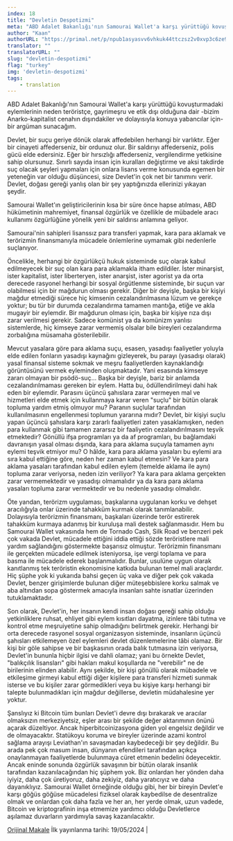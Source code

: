 ```yaml
---
index: 18
title: "Devletin Despotizmi"
meta: "ABD Adalet Bakanlığı'nın Samourai Wallet'a karşı yürüttüğü kovuşturmadaki eylemlerinin neden teröristçe, gayrimeşru ve etik dışı olduğuna dair -bizim Anarko-kapitalist cenahın dışındakiler ve dolayısıyla konuya yabancılar için- bir argüman sunacağım."
author: "Kaan"
authorURL: "https://primal.net/p/npub1asyasvv6vhkuk44ttczsz2v0xvp3c6ze9xqrg9n97n6mkskgpnjqmdugs9"
translator: ""
translatorURL: ""
slug: "devletin-despotizmi"
flag: "turkey"
img: 'devletin-despotizmi'
tags:
    - translation
---
```

ABD Adalet Bakanlığı'nın Samourai Wallet'a karşı yürüttüğü kovuşturmadaki eylemlerinin neden teröristçe, gayrimeşru ve etik dışı olduğuna dair -bizim Anarko-kapitalist cenahın dışındakiler ve dolayısıyla konuya yabancılar için- bir argüman sunacağım.   
   
Devlet, bir suçu geriye dönük olarak affedebilen herhangi bir varlıktır. Eğer bir cinayeti affederseniz, bir ordunuz olur. Bir saldırıyı affederseniz, polis gücü elde edersiniz. Eğer bir hırsızlığı affederseniz, vergilendirme yetkisine sahip olursunuz. Sınırlı sayıda insan için kuralları değiştirme ve aksi takdirde suç olacak şeyleri yapmaları için onlara lisans verme konusunda egemen bir yeteneğin var olduğu düşüncesi, size Devlet'in çok net bir tanımını verir. Devlet, doğası gereği yanlış olan bir şey yaptığınızda ellerinizi yıkayan şeydir.   
   
Samourai Wallet'ın geliştiricilerinin kısa bir süre önce hapse atılması, ABD hükümetinin mahremiyet, finansal özgürlük ve özellikle de mübadele aracı kullanımı özgürlüğüne yönelik yeni bir saldırısı anlamına geliyor.   
   
Samourai'nin sahipleri lisanssız para transferi yapmak, kara para aklamak ve terörizmin finansmanıyla mücadele önlemlerine uymamak gibi nedenlerle suçlanıyor.   
   
Öncelikle, herhangi bir özgürlükçü hukuk sisteminde suç olarak kabul edilmeyecek bir suç olan kara para aklamakla itham edildiler. İster minarşist, ister kapitalist, ister liberteryen, ister anarşist, ister agorist ya da orta derecede rasyonel herhangi bir sosyal örgütlenme sisteminde, bir suçun var olabilmesi için bir mağdurun olması gerekir. Diğer bir deyişle, başka bir kişiyi mağdur etmediği sürece hiç kimsenin cezalandırılmasına lüzum ve gerekçe yoktur; bu tür bir durumda cezalandırma tamamen mantığa, etiğe ve akla mugayir bir eylemdir. Bir mağdurun olması için, başka bir kişiye rıza dışı zarar verilmesi gerekir. Sadece komünist ya da komünizm yanlısı sistemlerde, hiç kimseye zarar vermemiş olsalar bile bireyleri cezalandırma zorbalığına müsamaha gösterilebilir.   
   
Mevcut yasalara göre para aklama suçu, esasen, yasadışı faaliyetler yoluyla elde edilen fonların yasadışı kaynağını gizleyerek, bu parayı (yasadışı olarak) yasal finansal sisteme sokmak ve meşru faaliyetlerden kaynaklandığı görüntüsünü vermek eyleminden oluşmaktadır. Yani esasında kimseye zararı olmayan bir psödö-suç... Başka bir deyişle, bariz bir anlamda cezalandırılmaması gereken bir eylem. Hatta bu, ödüllendirilmeyi dahi hak eden bir eylemdir. Parasını üçüncü şahıslara zarar vermeyen mal ve hizmetleri elde etmek için kullanmaya karar veren "suçlu" bir bütün olarak topluma yardım etmiş olmuyor mu? Paranın suçlular tarafından kullanılmasının engellenmesi toplumun yararına mıdır? Devlet, bir kişiyi suçlu yapan üçüncü şahıslara karşı zararlı faaliyetleri zaten yasaklamışken, neden para kullanmak gibi tamamen zararsız bir faaliyetin cezalandırılmasını teşvik etmektedir? Gönüllü ifşa programları ya da af programları, bu bağlamdaki davranışın yasal olması dışında, kara para aklama suçuyla tamamen aynı eylemi teşvik etmiyor mu? O hâlde, kara para aklama yasaları bu eylemi ara sıra kabul ettiğine göre, neden her zaman kabul etmesin? Ve kara para aklama yasaları tarafından kabul edilen eylem (temelde aklama ile aynı) topluma zarar veriyorsa, neden izin veriliyor? Ya kara para aklama gerçekten zarar vermemektedir ve yasadışı olmamalıdır ya da kara para aklama yasaları topluma zarar vermektedir ve bu nedenle yasadışı olmalıdır.   
   
Öte yandan, terörizm uygulaması, başkalarına uygulanan korku ve dehşet aracılığıyla onlar üzerinde tahakküm kurmak olarak tanımlanabilir. Dolayısıyla terörizmin finansmanı, başkaları üzerinde terör estirerek tahakküm kurmaya adanmış bir kuruluşa mali destek sağlanmasıdır. Hem bu Samourai Wallet vakasında hem de Tornado Cash, Silk Road ve benzeri pek çok vakada Devlet, mücadele ettiğini iddia ettiği sözde teröristlere mali yardım sağlandığını göstermekte başarısız olmuştur. Terörizmin finansmanı ile gerçekten mücadele edilmek isteniyorsa, işe vergi toplama ve para basma ile mücadele ederek başlanmalıdır. Bunlar, usulüne uygun olarak kanıtlanmış tek teröristin ekonomisine katkıda bulunan temel mali araçlardır. Hiç şüphe yok ki yukarıda bahsi geçen üç vaka ve diğer pek çok vakada Devlet, benzer girişimlerde bulunan diğer müteşebbislere korku salmak ve aba altından sopa göstermek amacıyla insanları sahte isnatlar üzerinden tutuklamaktadır.   
   
Son olarak, Devlet'in, her insanın kendi insan doğası gereği sahip olduğu yetkinliklere ruhsat, ehliyet gibi eylem kısıtları dayatma, izinlere tâbi tutma ve kontrol etme meşruiyetine sahip olmadığını belirtmek gerekir. Herhangi bir orta derecede rasyonel sosyal organizasyon sisteminde, insanların üçüncü şahısları etkilemeyen özel eylemleri devlet düzenlemelerine tâbi olamaz. Bir kişi bir göle sahipse ve bir başkasının orada balık tutmasına izin veriyorsa, Devlet'in bununla hiçbir ilgisi ve dahli olamaz; yani bu örnekte Devlet, "balıkçılık lisansları" gibi hakları makul koşullarda ne "verebilir" ne de birilerinin elinden alabilir. Aynı şekilde, bir kişi gönüllü olarak mübadele ve etkileşime girmeyi kabul ettiği diğer kişilere para transferi hizmeti sunmak isterse ve bu kişiler zarar görmedikleri veya bu kişiye karşı herhangi bir talepte bulunmadıkları için mağdur değillerse, devletin müdahalesine yer yoktur.   
   
Şanslıyız ki Bitcoin tüm bunları Devlet'i devre dışı bırakarak ve aracılar olmaksızın merkeziyetsiz, eşler arası bir şekilde değer aktarımının önünü açarak düzeltiyor. Ancak hiperbitcoinizasyona giden yol engelsiz değildir ve de olmayacaktır. Statükoyu koruma ve bireyler üzerinde azami kontrol sağlama arayışı Leviathan'ın savaşmadan kaybedeceği bir şey değildir. Bu arada pek çok masum insan, dünyanın efendileri tarafından açıkça onaylanmayan faaliyetlerde bulunmaya cüret etmenin bedelini ödeyecektir. Ancak eninde sonunda özgürlük savaşının bir bütün olarak insanlık tarafından kazanılacağından hiç şüphem yok. Biz onlardan her yönden daha iyiyiz, daha çok üretiyoruz, daha zekiyiz, daha yaratıcıyız ve daha dayanıklıyız. Samourai Wallet örneğinde olduğu gibi, her bir bireyin Devlet'e karşı göğüs göğüse mücadelesi fiziksel olarak kaybedilse de desentralize olmak ve onlardan çok daha fazla ve her an, her yerde olmak, uzun vadede, Bitcoin ve kriptografinin inşa etmemize yardımcı olduğu Devletlerce aşılamaz duvarların yardımıyla savaş kazanılacaktır.   
   
[Orijinal Makale](https://primal.net/e/note1f3luvxqquprh4cd0wf50aemxgrgxlvflhw0sqs67h9jmxryc6qws4f3n0e)
İlk yayınlanma tarihi: 19/05/2024 |